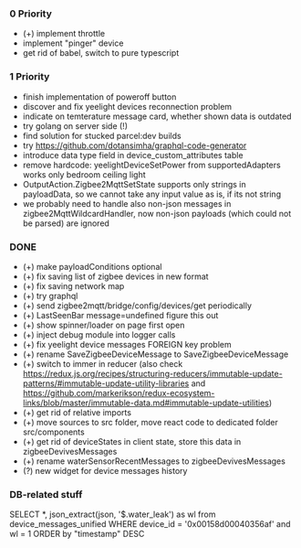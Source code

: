 
### 0 Priority
- (+) implement throttle
- implement "pinger" device
- get rid of babel, switch to pure typescript

### 1 Priority
- finish implementation of poweroff button
- discover and fix yeelight devices reconnection problem
- indicate on temterature message card, whether shown data is outdated
- try golang on server side (!)
- find solution for stucked parcel:dev builds
- try https://github.com/dotansimha/graphql-code-generator
- introduce data type field in device_custom_attributes table
- remove hardcode: yeelightDeviceSetPower from supportedAdapters works only bedroom ceiling light
- OutputAction.Zigbee2MqttSetState supports only strings in payloadData, so we cannot take any input value as is, if its not string
- we probably need to handle also non-json messages in zigbee2MqttWildcardHandler, now non-json payloads (which could not be parsed) are ignored

### DONE
- (+) make payloadConditions optional
- (+) fix saving list of zigbee devices in new format
- (+) fix saving network map
- (+) try graphql
- (+) send zigbee2mqtt/bridge/config/devices/get periodically
- (+) LastSeenBar message=undefined figure this out
- (+) show spinner/loader on page first open
- (+) inject debug module into logger calls
- (+) fix yeelight device messages FOREIGN key problem
- (+) rename SaveZigbeeDeviceMessage to SaveZigbeeDeviceMessage
- (+) switch to immer in reducer (also check https://redux.js.org/recipes/structuring-reducers/immutable-update-patterns/#immutable-update-utility-libraries and https://github.com/markerikson/redux-ecosystem-links/blob/master/immutable-data.md#immutable-update-utilities)
- (+) get rid of relative imports
- (+) move sources to src folder, move react code to dedicated folder src/components
- (+) get rid of deviceStates in client state, store this data in zigbeeDevivesMessages
- (+) rename waterSensorRecentMessages to zigbeeDevivesMessages
- (?) new widget for device messages history

### DB-related stuff

SELECT *, json_extract(json, '$.water_leak') as wl from device_messages_unified WHERE device_id = '0x00158d00040356af'
and wl = 1 ORDER by "timestamp" DESC 
